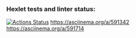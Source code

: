 ### Hexlet tests and linter status:
[![Actions Status](https://github.com/salkynio/frontend-project-44/workflows/hexlet-check/badge.svg)](https://github.com/salkynio/frontend-project-44/actions)
https://asciinema.org/a/591342
https://asciinema.org/a/591714